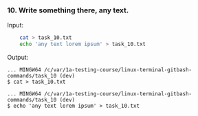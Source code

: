 ### <a id="link10">10. Write something there, any text.</a>

Input:
```` bash
    cat > task_10.txt
    echo 'any text lorem ipsum' > task_10.txt
````
Output:
````
... MINGW64 /c/var/1a-testing-course/linux-terminal-gitbash-commands/task_10 (dev)
$ cat > task_10.txt                                                                            

... MINGW64 /c/var/1a-testing-course/linux-terminal-gitbash-commands/task_10 (dev)
$ echo 'any text lorem ipsum' > task_10.txt 
````
